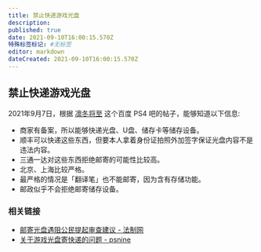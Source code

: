 ```yaml
---
title: 禁止快递游戏光盘
description: 
published: true
date: 2021-09-10T16:00:15.570Z
特殊标签标记: #无标签
editor: markdown
dateCreated: 2021-09-10T16:00:15.570Z
---
```


## 禁止快递游戏光盘

2021年9月7日，根据 [凛冬将至](https://web.archive.org/web/20210909145419/https://tieba.baidu.com/p/7529689972) 这个百度 PS4 吧的帖子，能够知道以下信息:

+ 商家有备案，所以能够快递光盘、U盘、储存卡等储存设备。
+ 顺丰可以快递这些东西，但要本人拿着身份证拍照外加签字保证光盘内容不是违法内容。
+ 三通一达对这些东西拒绝邮寄的可能性比较高。
+ 北京、上海比较严格。
+ 最严格的情况是「翻译笔」也不能邮寄，因为含有存储功能。
+ 邮政似乎不会拒绝邮寄储存设备。

### 相关链接

+ [邮寄光盘遇阻公民提起审查建议 - 法制网](https://web.archive.org/web/20210224053809/http://www.legaldaily.com.cn/index/content/2021-02/24/content_8438812.htm)
+ [关于游戏光盘寄快递的问题 - psnine](https://web.archive.org/web/20210910080742/https://psnine.com/qa/29564)
